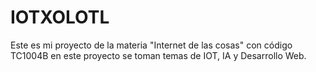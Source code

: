 # IOTXOLOTL
Este es mi proyecto de la materia "Internet de las cosas"  con código TC1004B en este proyecto se toman temas de IOT, IA y Desarrollo Web.
